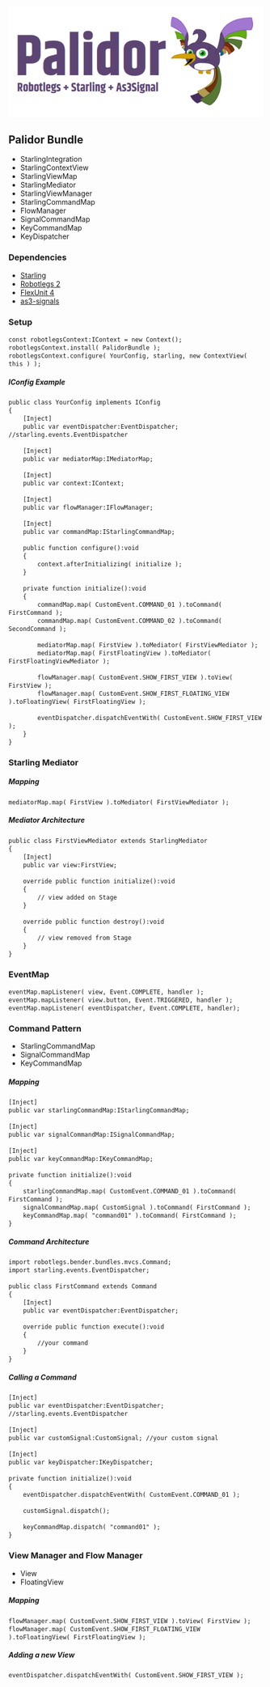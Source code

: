 ![palidor-cover](palidor-cover.png)

## Palidor Bundle

+ StarlingIntegration
+ StarlingContextView
+ StarlingViewMap
+ StarlingMediator
+ StarlingViewManager
+ StarlingCommandMap
+ FlowManager
+ SignalCommandMap
+ KeyCommandMap
+ KeyDispatcher

### Dependencies

+ [Starling](https://github.com/Gamua/Starling-Framework)
+ [Robotlegs 2](https://github.com/robotlegs/robotlegs-framework)
+ [FlexUnit 4](https://flex.apache.org/download-flexunit.html)
+ [as3-signals](https://github.com/robertpenner/as3-signals)

### Setup

```as3 
const robotlegsContext:IContext = new Context();
robotlegsContext.install( PalidorBundle );
robotlegsContext.configure( YourConfig, starling, new ContextView( this ) );
``` 

##### IConfig Example

```as3
public class YourConfig implements IConfig
{
    [Inject]
    public var eventDispatcher:EventDispatcher; //starling.events.EventDispatcher
    
    [Inject]
    public var mediatorMap:IMediatorMap;
    
    [Inject]
    public var context:IContext;
    
    [Inject]
    public var flowManager:IFlowManager;
    
    [Inject]
    public var commandMap:IStarlingCommandMap;
    
    public function configure():void
    {
        context.afterInitializing( initialize );
    }
    
    private function initialize():void
    {
        commandMap.map( CustomEvent.COMMAND_01 ).toCommand( FirstCommand );
        commandMap.map( CustomEvent.COMMAND_02 ).toCommand( SecondCommand );
    
        mediatorMap.map( FirstView ).toMediator( FirstViewMediator );
        mediatorMap.map( FirstFloatingView ).toMediator( FirstFloatingViewMediator );
    
        flowManager.map( CustomEvent.SHOW_FIRST_VIEW ).toView( FirstView );
        flowManager.map( CustomEvent.SHOW_FIRST_FLOATING_VIEW ).toFloatingView( FirstFloatingView );
    
        eventDispatcher.dispatchEventWith( CustomEvent.SHOW_FIRST_VIEW );
    }
}
``` 

### Starling Mediator

##### Mapping

```as3
mediatorMap.map( FirstView ).toMediator( FirstViewMediator );
``` 

##### Mediator Architecture

```as3
public class FirstViewMediator extends StarlingMediator
{
    [Inject]
    public var view:FirstView;
    
    override public function initialize():void
    {
        // view added on Stage
    }
    
    override public function destroy():void
    {
        // view removed from Stage
    }
}
``` 


### EventMap

```as3
eventMap.mapListener( view, Event.COMPLETE, handler );
eventMap.mapListener( view.button, Event.TRIGGERED, handler );
eventMap.mapListener( eventDispatcher, Event.COMPLETE, handler);
``` 

### Command Pattern

+ StarlingCommandMap
+ SignalCommandMap
+ KeyCommandMap

##### Mapping

```as3
[Inject]
public var starlingCommandMap:IStarlingCommandMap;
    
[Inject]
public var signalCommandMap:ISignalCommandMap;
    
[Inject]
public var keyCommandMap:IKeyCommandMap;
    
private function initialize():void
{
    starlingCommandMap.map( CustomEvent.COMMAND_01 ).toCommand( FirstCommand );
    signalCommandMap.map( CustomSignal ).toCommand( FirstCommand );
    keyCommandMap.map( "command01" ).toCommand( FirstCommand );
}
``` 

##### Command Architecture

```as3
import robotlegs.bender.bundles.mvcs.Command;
import starling.events.EventDispatcher;
    
public class FirstCommand extends Command
{
    [Inject]
    public var eventDispatcher:EventDispatcher;
    
    override public function execute():void
    {
        //your command
    }
}
``` 

##### Calling a Command

```as3
[Inject]
public var eventDispatcher:EventDispatcher; //starling.events.EventDispatcher
    
[Inject]
public var customSignal:CustomSignal; //your custom signal
    
[Inject]
public var keyDispatcher:IKeyDispatcher;
    
private function initialize():void
{
    eventDispatcher.dispatchEventWith( CustomEvent.COMMAND_01 );
    
    customSignal.dispatch();
    
    keyCommandMap.dispatch( "command01" );
}
``` 

### View Manager and Flow Manager

+ View
+ FloatingView


##### Mapping

```as3
flowManager.map( CustomEvent.SHOW_FIRST_VIEW ).toView( FirstView );
flowManager.map( CustomEvent.SHOW_FIRST_FLOATING_VIEW ).toFloatingView( FirstFloatingView );
```

##### Adding a new View

```as3
eventDispatcher.dispatchEventWith( CustomEvent.SHOW_FIRST_VIEW );
```